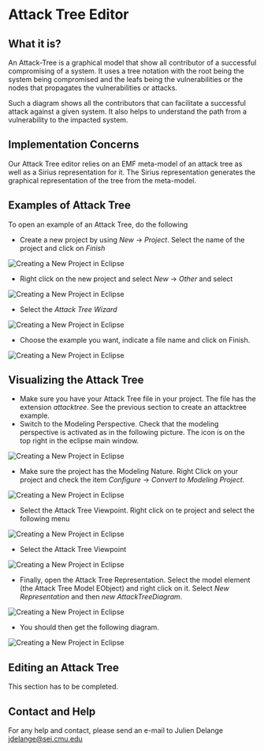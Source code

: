 # Attack Tree Editor

## What it is?
An Attack-Tree is a graphical model that show all contributor of a successful compromising of a system. It uses a tree notation with the root being the system being compromised and the leafs being the vulnerabilities or the nodes that propagates the vulnerabilities or attacks.

Such a diagram shows all the contributors that can facilitate a successful attack against a given system. It also helps to understand the path from a vulnerability to the impacted system.


## Implementation Concerns
Our Attack Tree editor relies on an EMF meta-model of an attack tree as well as a Sirius representation for it. The Sirius representation generates the graphical representation of the tree from the meta-model.


## Examples of Attack Tree
To open an example of an Attack Tree, do the following

 * Create a new project by using *New* -> *Project*. Select the name of the project and click on *Finish*

![Creating a New Project in Eclipse](imgs/new-project.png "New Project")

 * Right click on the new project and select *New* -> *Other* and select

 ![Creating a New Project in Eclipse](imgs/new-project-others.png "New Project Other")

 * Select the *Attack Tree Wizard*

 ![Creating a New Project in Eclipse](imgs/attacktree-wizard1.png "New Project Other")

 * Choose the example you want, indicate a file name and click on Finish.

 ![Creating a New Project in Eclipse](imgs/attacktree-wizard2.png "New Project Other")


## Visualizing the Attack Tree

 * Make sure you have your Attack Tree file in your project. The file has the extension *attacktree*. See the previous section to create an attacktree example.
 * Switch to the Modeling Perspective. Check that the modeling perspective is activated as in the following picture. The icon is on the top right in the eclipse main window.

 ![Creating a New Project in Eclipse](imgs/modeling-perspective.png "New Project Other")

 * Make sure the project has the Modeling Nature. Right Click on your project and check the item *Configure* -> *Convert to Modeling Project*.

 ![Creating a New Project in Eclipse](imgs/convert-modeling.png "New Project Other")

 * Select the Attack Tree Viewpoint. Right click on te project and select the following menu

 ![Creating a New Project in Eclipse](imgs/viewpoint-selection.png "New Project Other")

 * Select the Attack Tree Viewpoint

 ![Creating a New Project in Eclipse](imgs/viewpoint-selection-attacktree.png "New Project Other")

 * Finally, open the Attack Tree Representation. Select the model element (the Attack Tree Model EObject) and right click on it. Select *New Representation* and then *new AttackTreeDiagram*.

  ![Creating a New Project in Eclipse](imgs/new-attack-tree-diagram.png "New Project Other")

 * You should then get the following diagram.

  ![Creating a New Project in Eclipse](imgs/medical-attracktree.png "New Project Other")

## Editing an Attack Tree

This section has to be completed.

## Contact and Help
For any help and contact, please send an e-mail to Julien Delange <jdelange@sei.cmu.edu>
